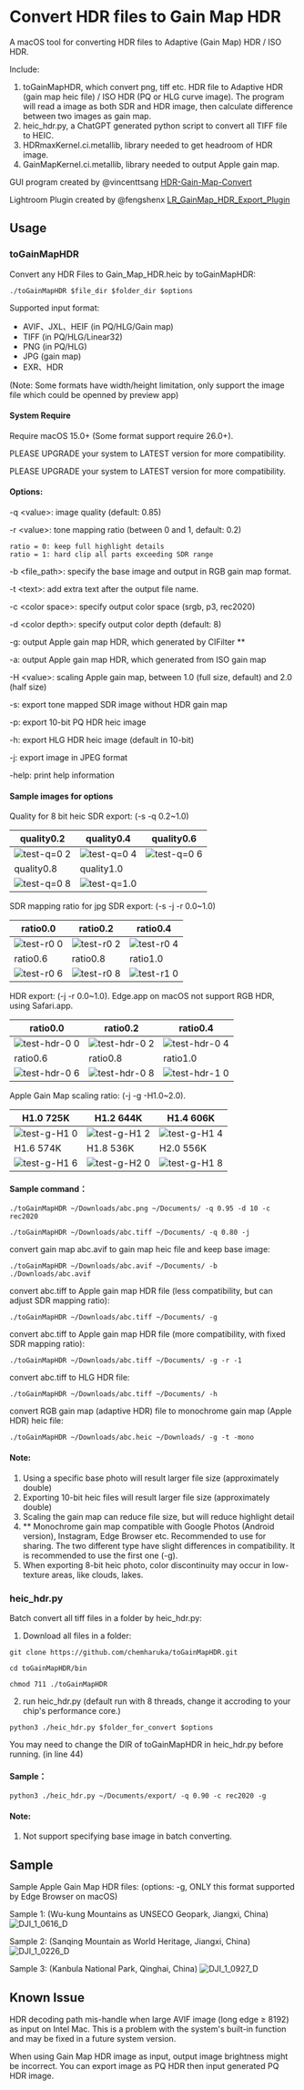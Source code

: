 # Convert HDR files to Gain Map HDR

A macOS tool for converting HDR files to Adaptive (Gain Map) HDR / ISO HDR.

Include:

1. toGainMapHDR, which convert png, tiff etc. HDR file to Adaptive HDR (gain map heic file) / ISO HDR (PQ or HLG curve image). The program will read a image as both SDR and HDR image, then calculate difference between two images as gain map.
2. heic_hdr.py, a ChatGPT generated python script to convert all TIFF file to HEIC.
3. HDRmaxKernel.ci.metallib, library needed to get headroom of HDR image.
4. GainMapKernel.ci.metallib, library needed to output Apple gain map.

GUI program created by @vincenttsang [HDR-Gain-Map-Convert](https://github.com/vincenttsang/HDR-Gain-Map-Convert)

Lightroom Plugin created by @fengshenx [LR_GainMap_HDR_Export_Plugin](https://github.com/fengshenx/LR_GainMap_HDR_Export_Plugin)

## Usage

### toGainMapHDR

Convert any HDR Files to Gain_Map_HDR.heic by toGainMapHDR:

`./toGainMapHDR $file_dir $folder_dir $options`

Supported input format: 

* AVIF、JXL、HEIF (in PQ/HLG/Gain map)
* TIFF (in PQ/HLG/Linear32)
* PNG (in PQ/HLG)
* JPG (gain map)
* EXR、HDR

(Note: Some formats have width/height limitation, only support the image file which could be openned by preview app)

#### System Require

Require macOS 15.0+ (Some format support require 26.0+).

PLEASE UPGRADE your system to LATEST version for more compatibility.

PLEASE UPGRADE your system to LATEST version for more compatibility.

#### Options:

-q \<value>: image quality (default: 0.85)

-r \<value>: tone mapping ratio (between 0 and 1, default: 0.2)

    ratio = 0: keep full highlight details
    ratio = 1: hard clip all parts exceeding SDR range

-b \<file_path>: specify the base image and output in RGB gain map format.

-t \<text>: add extra text after the output file name.

-c \<color space>: specify output color space (srgb, p3, rec2020)

-d \<color depth>: specify output color depth (default: 8)

-g: output Apple gain map HDR, which generated by CIFilter \*\*

-a: output Apple gain map HDR, which generated from ISO gain map

-H \<value>: scaling Apple gain map, between 1.0 (full size, default) and 2.0 (half size)

-s: export tone mapped SDR image without HDR gain map

-p: export 10-bit PQ HDR heic image

-h: export HLG HDR heic image (default in 10-bit)

-j: export image in JPEG format

-help: print help information

#### Sample images for options

Quality for 8 bit heic SDR export: (-s -q 0.2~1.0)

| quality0.2                                                   | quality0.4                                                   | quality0.6                                                   |
| ------------------------------------------------------------ | ------------------------------------------------------------ | ------------------------------------------------------------ |
| ![test-q=0 2](https://github.com/user-attachments/assets/f6916630-e607-4393-94ab-531b01217f2f) | ![test-q=0 4](https://github.com/user-attachments/assets/78735c04-91ee-42e8-8793-b4bb4a13f5cf) | ![test-q=0 6](https://github.com/user-attachments/assets/2ce8b0c5-5557-4eb2-a915-6355bdd45005) |
| quality0.8                                                   | quality1.0                                                   |                                                              |
| ![test-q=0 8](https://github.com/user-attachments/assets/e0a5813c-c812-413c-b3bc-a395f737e92b) | ![test-q=1.0](https://github.com/user-attachments/assets/a706bc60-8ef3-48bc-a878-6aa5f1be384b) |                                                              |

SDR mapping ratio for jpg SDR export: (-s -j -r 0.0~1.0)

| ratio0.0                                                     | ratio0.2                                                     | ratio0.4                                                     |
| ------------------------------------------------------------ | ------------------------------------------------------------ | ------------------------------------------------------------ |
| ![test-r0 0](https://github.com/user-attachments/assets/1bd22c94-450e-41b3-95ba-1330d9165c63) | ![test-r0 2](https://github.com/user-attachments/assets/374c8192-0afc-4896-8c2a-0aee90bc0182) | ![test-r0 4](https://github.com/user-attachments/assets/edfd9788-3feb-43b7-b619-6d21c6c2995f) |
| ratio0.6                                                     | ratio0.8                                                     | ratio1.0                                                     |
| ![test-r0 6](https://github.com/user-attachments/assets/2ea09c40-5a1a-4cd2-b079-5447663cc629) | ![test-r0 8](https://github.com/user-attachments/assets/2d8ebd20-7968-4e6f-b4e2-677fefcee83d) | ![test-r1 0](https://github.com/user-attachments/assets/818771a5-c3ab-4c6d-a264-d2eba37b93e0) |


HDR export: (-j -r 0.0~1.0). Edge.app on macOS not support RGB HDR, using Safari.app.

| ratio0.0 | ratio0.2  | ratio0.4 |
| -------- | --------- | -------- |
| ![test-hdr-0 0](https://github.com/user-attachments/assets/7b53bb9f-bfe6-418c-9e29-c2285f4d7bc8) | ![test-hdr-0 2](https://github.com/user-attachments/assets/1c8c6fb1-bd78-4966-9ddc-0fd48911b38c) | ![test-hdr-0 4](https://github.com/user-attachments/assets/7245b902-7bcc-4ebf-b84a-e60dd1807253) |
| ratio0.6 | ratio0.8 | ratio1.0|
| ![test-hdr-0 6](https://github.com/user-attachments/assets/2fd00f49-ef87-4b05-8b4c-6083724c2394) | ![test-hdr-0 8](https://github.com/user-attachments/assets/64045808-6d75-410b-bc4e-1eb4bad9397e) | ![test-hdr-1 0](https://github.com/user-attachments/assets/a32fa542-9616-48ae-b625-cdbcb6a23c0d)|

Apple Gain Map scaling ratio: (-j -g -H1.0~2.0).

| H1.0 725K | H1.2 644K  | H1.4 606K |
| -------- | --------- | -------- |
| ![test-g-H1 0](https://github.com/user-attachments/assets/2562d159-0843-4ae9-b8f6-e7cc8c9dd67e) | ![test-g-H1 2](https://github.com/user-attachments/assets/34eca108-a873-4a2a-9cc6-828415dc33ed) | ![test-g-H1 4](https://github.com/user-attachments/assets/5ffe1615-781d-4599-b878-e2e7f39cc31d) |
| H1.6 574K | H1.8 536K  | H2.0 556K |
| ![test-g-H1 6](https://github.com/user-attachments/assets/04c4d28c-85cf-453b-bf37-83f267f9f817) | ![test-g-H2 0](https://github.com/user-attachments/assets/3577201f-175e-43b1-87c8-693e163013e2) | ![test-g-H1 8](https://github.com/user-attachments/assets/6f0788a4-d44f-4ee1-b463-c197d5004806) |


#### Sample command：

 `./toGainMapHDR ~/Downloads/abc.png ~/Documents/ -q 0.95 -d 10 -c rec2020`

 `./toGainMapHDR ~/Downloads/abc.tiff ~/Documents/ -q 0.80 -j`

convert gain map abc.avif to gain map heic file and keep base image:

 `./toGainMapHDR ~/Downloads/abc.avif ~/Documents/ -b ./Downloads/abc.avif` 

convert abc.tiff to Apple gain map HDR file (less compatibility, but can adjust SDR mapping ratio):

 `./toGainMapHDR ~/Downloads/abc.tiff ~/Documents/ -g` 

convert abc.tiff to Apple gain map HDR file (more compatibility, with fixed SDR mapping ratio):

 `./toGainMapHDR ~/Downloads/abc.tiff ~/Documents/ -g -r -1` 

convert abc.tiff to HLG HDR file:

 `./toGainMapHDR ~/Downloads/abc.tiff ~/Documents/ -h` 

convert RGB gain map (adaptive HDR) file to monochrome gain map (Apple HDR) heic file:

 `./toGainMapHDR ~/Downloads/abc.heic ~/Downloads/ -g -t -mono` 

#### Note: 

1. Using a specific base photo will result larger file size (approximately double)
2. Exporting 10-bit heic files will result larger file size (approximately double)
3. Scaling the gain map can reduce file size, but will reduce highlight detail
4. \*\* Monochrome gain map compatible with Google Photos (Android version), Instagram, Edge Browser etc. Recommended to use for sharing. The two different type have slight differences in compatibility. It is recommended to use the first one (-g).
5. When exporting 8-bit heic photo, color discontinuity may occur in low-texture areas, like clouds, lakes.

### heic_hdr.py

Batch convert all tiff files in a folder by heic_hdr.py:

1. Download all files in a folder:

`git clone https://github.com/chemharuka/toGainMapHDR.git`

`cd toGainMapHDR/bin`

`chmod 711 ./toGainMapHDR`

2. run heic_hdr.py (default run with 8 threads, change it accroding to your chip's performance core.)

`python3 ./heic_hdr.py $folder_for_convert $options`

You may need to change the DIR of toGainMapHDR in heic_hdr.py before running. (in line 44)

#### Sample：

`python3 ./heic_hdr.py ~/Documents/export/ -q 0.90 -c rec2020 -g`

#### Note: 

1. Not support specifying base image in batch converting.

## Sample

Sample Apple Gain Map HDR files: (options: -g, ONLY this format supported by Edge Browser on macOS)

Sample 1: (Wu-kung Mountains as UNSECO Geopark, Jiangxi, China)
![DJI_1_0616_D](https://github.com/user-attachments/assets/d4fd48bb-6561-496f-b1ab-083ee1ae8a95)

Sample 2: (Sanqing Mountain as World Heritage, Jiangxi, China)
![DJI_1_0226_D](https://github.com/user-attachments/assets/0a718722-6939-41d3-844d-14517442de05)

Sample 3: (Kanbula National Park, Qinghai, China)
![DJI_1_0927_D](https://github.com/user-attachments/assets/66da879e-d56a-4bae-8185-d2d7d462e10f)

## Known Issue

HDR decoding path mis-handle when large AVIF image (long edge ≥ 8192) as input on Intel Mac. This is a problem with the system's built-in function and may be fixed in a future system version.

When using Gain Map HDR image as input, output image brightness might be incorrect. You can export image as PQ HDR then input generated PQ HDR image.


